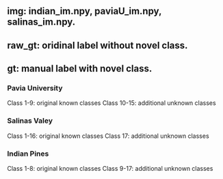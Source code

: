 ## img: indian_im.npy, paviaU_im.npy, salinas_im.npy.
## raw_gt: oridinal label without novel class.
## gt: manual label with novel class.
### Pavia University
  Class 1-9: original known classes
  Class 10-15: additional unknown classes
### Salinas Valey
  Class 1-16: original known classes
  Class 17: additional unknown classes
### Indian Pines
  Class 1-8: original known classes
  Class 9-17: additional unknown classes
